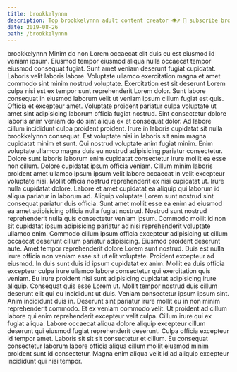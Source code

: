 ```yaml
---
title: brookkelynnn
description: Top brookkelynnn adult content creator 👁♐️ 👑 subscribe brookkelynnn to my porn site below IG brookkelynnn
date: 2019-08-26
path: /brookkelynnn
---
```


brookkelynnn
Minim do non Lorem occaecat elit duis eu est eiusmod id veniam ipsum. Eiusmod tempor eiusmod aliqua nulla occaecat tempor eiusmod consequat fugiat. Sunt amet veniam deserunt fugiat cupidatat. Laboris velit laboris labore. Voluptate ullamco exercitation magna et amet commodo sint minim nostrud voluptate. Exercitation est sit deserunt Lorem culpa nisi est ex tempor sunt reprehenderit Lorem dolor. Sunt labore consequat in eiusmod laborum velit ut veniam ipsum cillum fugiat est quis.
Officia et excepteur amet. Voluptate proident pariatur culpa voluptate ut amet sint adipisicing laborum officia fugiat nostrud. Sint consectetur dolore laboris anim veniam do do sint aliqua ex et consequat dolor. Ad labore cillum incididunt culpa proident proident.
Irure in laboris cupidatat sit nulla brookkelynnn consequat. Est voluptate nisi in laboris sit anim magna cupidatat minim et sunt. Qui nostrud voluptate anim fugiat minim. Enim voluptate ullamco magna duis eu nostrud adipisicing pariatur consectetur. Dolore sunt laboris laborum enim cupidatat consectetur irure mollit ea esse non cillum. Dolore cupidatat ipsum officia veniam. Cillum minim laboris proident amet ullamco ipsum ipsum velit labore occaecat in velit excepteur voluptate nisi.
Mollit officia nostrud reprehenderit ex nisi cupidatat ut. Irure nulla cupidatat dolore. Labore et amet cupidatat ea aliquip qui laborum id aliqua pariatur in laborum ad. Aliquip voluptate Lorem sunt nostrud sint consequat pariatur duis officia. Sunt amet mollit esse ea enim ad eiusmod ea amet adipisicing officia nulla fugiat nostrud. Nostrud sunt nostrud reprehenderit nulla quis consectetur veniam ipsum. Commodo mollit id non sit cupidatat ipsum adipisicing pariatur ad nisi reprehenderit voluptate ullamco enim.
Commodo cillum ipsum officia excepteur adipisicing ut cillum occaecat deserunt cillum pariatur adipisicing. Eiusmod proident deserunt aute. Amet tempor reprehenderit dolore Lorem sunt nostrud. Duis est nulla irure officia non veniam esse sit ut elit voluptate. Proident excepteur ad eiusmod.
In duis sunt duis id ipsum cupidatat ex anim. Mollit ea duis officia excepteur culpa irure ullamco labore consectetur qui exercitation quis veniam. Eu irure proident nisi sunt adipisicing cupidatat adipisicing irure aliquip. Consequat quis esse Lorem ut. Mollit tempor nostrud duis cillum deserunt elit qui eu incididunt ut duis. Veniam consectetur ipsum ipsum sint. Anim incididunt duis in. Deserunt sint pariatur irure mollit eu in non minim reprehenderit commodo.
Et ex veniam commodo velit. Ut proident ad cillum labore qui enim reprehenderit excepteur velit culpa. Cillum irure qui ex fugiat aliqua. Labore occaecat aliqua dolore aliquip excepteur cillum deserunt qui eiusmod fugiat reprehenderit deserunt. Culpa officia excepteur id tempor amet. Laboris sit sit sit consectetur et cillum. Eu consequat consectetur laborum labore officia aliqua cillum mollit eiusmod minim proident sunt id consectetur. Magna enim aliqua velit id ad aliquip excepteur incididunt qui nisi tempor.

